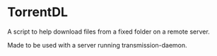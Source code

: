 # TorrentDL
A script to help download files from a fixed folder on a remote server.

Made to be used with a server running transmission-daemon.
